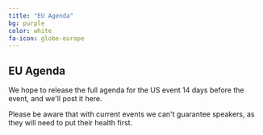 ```yaml
---
title: "EU Agenda"
bg: purple
color: white
fa-icon: globe-europe
---
```


## EU Agenda

We hope to release the full agenda for the US event 14 days before the event, and we'll post it here.

Please be aware that with current events we can't guarantee speakers, as they will need to put their health first.
